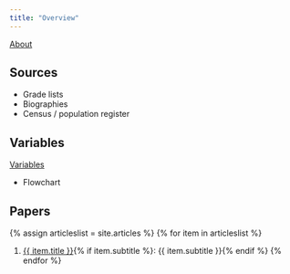 ```yaml
---
title: "Overview"
---
```


[About](about)

## Sources
- Grade lists
- Biographies
- Census / population register

## Variables
[Variables](variables)
- Flowchart

## Papers
{% assign articleslist = site.articles %}
{% for item in articleslist %}
  1. <a href="{{ site.baseurl }}{{ item.url }}">{{ item.title }}</a>{% if item.subtitle %}: {{ item.subtitle }}{% endif %}
{% endfor %}
